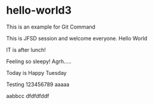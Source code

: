 # hello-world3
This is an example for Git Command

This is JFSD session and welcome everyone. Hello World

IT is after lunch!

Feeling so sleepy! Agrh.....

Today is Happy Tuesday

Testing 123456789 aaaaa

aabbcc dfdfdfddf

